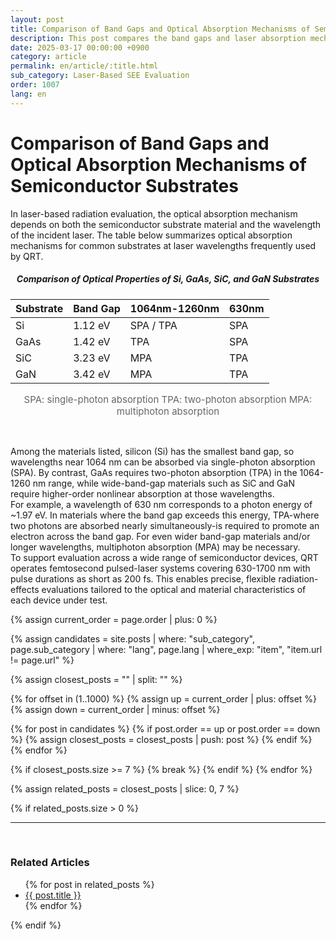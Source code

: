 ```yaml
---
layout: post
title: Comparison of Band Gaps and Optical Absorption Mechanisms of Semiconductor Substrates
description: This post compares the band gaps and laser absorption mechanisms (SPA, TPA, MPA) of semiconductor substrates such as Si, GaAs, SiC, and GaN. QRT provides flexible radiation evaluation using ultra-short pulsed lasers across a wide wavelength range (630nm-1700nm).
date: 2025-03-17 00:00:00 +0900
category: article
permalink: en/article/:title.html
sub_category: Laser-Based SEE Evaluation
order: 1007
lang: en
---
```


# Comparison of Band Gaps and Optical Absorption Mechanisms of Semiconductor Substrates

In laser-based radiation evaluation, the optical absorption mechanism depends on both the semiconductor substrate material and the wavelength of the incident laser.
The table below summarizes optical absorption mechanisms for common substrates at laser wavelengths frequently used by QRT.

<div align="center"> 
<h5>Comparison of Optical Properties of Si, GaAs, SiC, and GaN Substrates</h5>
</div>

<div align="center">

| Substrate | Band Gap | 1064nm-1260nm | 630nm |
|-----------|----------|----------------|--------|
| Si        | 1.12 eV  | SPA / TPA      | SPA    |
| GaAs      | 1.42 eV  | TPA            | SPA    |
| SiC       | 3.23 eV  | MPA            | TPA    |
| GaN       | 3.42 eV  | MPA            | TPA    |

<p align="center" style="color: #666666; font-size:15px;">
SPA: single-photon absorption  
TPA: two-photon absorption  
MPA: multiphoton absorption  
</p>

</div>

<br>

Among the materials listed, silicon (Si) has the smallest band gap, so wavelengths near 1064 nm can be absorbed via single-photon absorption (SPA).
By contrast, GaAs requires two-photon absorption (TPA) in the 1064-1260 nm range, while wide-band-gap materials such as SiC and GaN require higher-order nonlinear absorption at those wavelengths.
<br>
For example, a wavelength of 630 nm corresponds to a photon energy of ~1.97 eV.
In materials where the band gap exceeds this energy, TPA-where two photons are absorbed nearly simultaneously-is required to promote an electron across the band gap.
For even wider band-gap materials and/or longer wavelengths, multiphoton absorption (MPA) may be necessary.
<br>
To support evaluation across a wide range of semiconductor devices, QRT operates femtosecond pulsed-laser systems covering 630-1700 nm with pulse durations as short as 200 fs.
This enables precise, flexible radiation-effects evaluations tailored to the optical and material characteristics of each device under test.


<!-- 관련 글 자동화 -->
{% assign current_order = page.order | plus: 0 %}

{% assign candidates = site.posts 
  | where: "sub_category", page.sub_category 
  | where: "lang", page.lang 
  | where_exp: "item", "item.url != page.url" 
%}

{% assign closest_posts = "" | split: "" %}

{% for offset in (1..1000) %}
  {% assign up = current_order | plus: offset %}
  {% assign down = current_order | minus: offset %}

  {% for post in candidates %}
    {% if post.order == up or post.order == down %}
      {% assign closest_posts = closest_posts | push: post %}
    {% endif %}
  {% endfor %}

  {% if closest_posts.size >= 7 %}
    {% break %}
  {% endif %}
{% endfor %}

{% assign related_posts = closest_posts | slice: 0, 7 %}

{% if related_posts.size > 0 %}
  <hr>
  <br>
  <h3>Related Articles</h3>
  <ul>
    {% for post in related_posts %}
      <li><a href="{{ post.url }}">{{ post.title }}</a></li>
    {% endfor %}
  </ul>
{% endif %}
